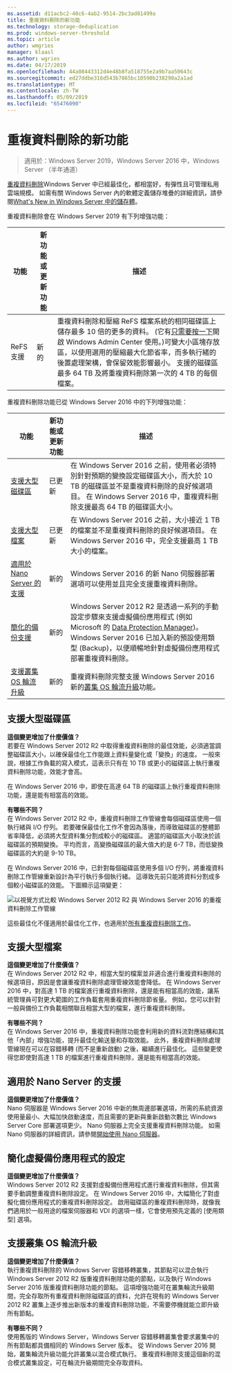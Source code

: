 ```yaml
---
ms.assetid: d11acbc2-40c6-4ab2-9514-2bc3ad81499a
title: 重複資料刪除的新功能
ms.technology: storage-deduplication
ms.prod: windows-server-threshold
ms.topic: article
author: wmgries
manager: klaasl
ms.author: wgries
ms.date: 04/17/2019
ms.openlocfilehash: 44a08443312d4e48b8fa518755e2a9b7aa50643c
ms.sourcegitcommit: ed27ddbe316d543b7865bc10590b238290a2a1ad
ms.translationtype: MT
ms.contentlocale: zh-TW
ms.lasthandoff: 05/09/2019
ms.locfileid: "65476090"
---
```

# <a name="whats-new-in-data-deduplication"></a>重複資料刪除的新功能

> 適用於：Windows Server 2019，Windows Server 2016 中，Windows Server （半年通道）

[重複資料刪除](overview.md)Windows Server 中已經最佳化，都相當好，有彈性且可管理私用雲端規模。 如需有關 Windows Server 內的軟體定義儲存堆疊的詳細資訊，請參閱[What's New in Windows Server 中的儲存體](../whats-new-in-storage.md)。

重複資料刪除會在 Windows Server 2019 有下列增強功能：

| 功能 | 新功能或更新功能 | 描述 |
|---------------|----------------|-------------|
| ReFS 支援  | 新的            | 重複資料刪除和壓縮 ReFS 檔案系統的相同磁碟區上儲存最多 10 倍的更多的資料。 (它有[只需要按一下](https://www.youtube.com/watch?v=PRibTacyKko&feature=youtu.be)開啟 Windows Admin Center 使用。)可變大小區塊存放區，以使用選用的壓縮最大化節省率，而多執行緒的後置處理架構，會保留效能影響最小。 支援的磁碟區最多 64 TB 及將重複資料刪除第一次的 4 TB 的每個檔案。|

重複資料刪除功能已從 Windows Server 2016 中的下列增強功能：

| 功能 | 新功能或更新功能 | 描述 |
|---------------|----------------|-------------|
| [支援大型磁碟區](whats-new.md#large-volume-support) | 已更新 | 在 Windows Server 2016 之前，使用者必須特別針對預期的變換設定磁碟區大小，而大於 10 TB 的磁碟區並不是重複資料刪除的良好候選項目。 在 Windows Server 2016 中，重複資料刪除支援最高 64 TB 的磁碟區大小。 |
| [支援大型檔案](whats-new.md#large-file-support) | 已更新 | 在 Windows Server 2016 之前，大小接近 1 TB 的檔案並不是重複資料刪除的良好候選項目。 在 Windows Server 2016 中，完全支援最高 1 TB 大小的檔案。 |
| [適用於 Nano Server 的支援](whats-new.md#nano-server-support) | 新的 | Windows Server 2016 的新 Nano 伺服器部署選項可以使用並且完全支援重複資料刪除。 |
| [簡化的備份支援](whats-new.md#simple-backup-support) | 新的 | Windows Server 2012 R2 是透過一系列的手動設定步驟來支援虛擬備份應用程式 (例如 Microsoft 的 [Data Protection Manager](https://technet.microsoft.com/library/hh758173.aspx))。 Windows Server 2016 已加入新的預設使用類型 (Backup)，以便順暢地針對虛擬備份應用程式部署重複資料刪除。|
| [支援叢集 OS 輪流升級](whats-new.md#cluster-upgrade-support) | 新的 | 重複資料刪除完整支援 Windows Server 2016 新的[叢集 OS 輪流升級](../..//failover-clustering/cluster-operating-system-rolling-upgrade.md)功能。 |

## <a name="large-volume-support"></a>支援大型磁碟區

**這個變更增加了什麼價值？**  
若要在 Windows Server 2012 R2 中取得重複資料刪除的最佳效能，必須適當調整磁碟區大小，以確保最佳化工作能跟上資料量變化或「變換」的速度。 一般來說，根據工作負載的寫入模式，這表示只有在 10 TB 或更小的磁碟區上執行重複資料刪除功能，效能才會高。

在 Windows Server 2016 中，即使在高達 64 TB 的磁碟區上執行重複資料刪除功能，還是能有相當高的效能。

**有哪些不同？**  
在 Windows Server 2012 R2 中，重複資料刪除工作管線會每個磁碟區使用一個執行緒與 I/O 佇列。 若要確保最佳化工作不會因為落後，而導致磁碟區的整體節省率降低，必須將大型資料集分割成較小的磁碟區。 適當的磁碟區大小取決於該磁碟區的預期變換。 平均而言，高變換磁碟區的最大值大約是 6-7 TB，而低變換磁碟區的大約是 9-10 TB。

在 Windows Server 2016 中，已針對每個磁碟區使用多個 I/O 佇列，將重複資料刪除工作管線重新設計為平行執行多個執行緒。 這導致先前只能將資料分割成多個較小磁碟區的效能。 下圖顯示這項變更：

![以視覺方式比較 Windows Server 2012 R2 與 Windows Server 2016 的重複資料刪除工作管線](media/server-2016-dedup-job-pipeline.png)

這些最佳化不僅適用於最佳化工作，也適用於[所有重複資料刪除工作](understand.md#job-info)。

## <a name="large-file-support"></a>支援大型檔案
**這個變更增加了什麼價值？**  
在 Windows Server 2012 R2 中，相當大型的檔案並非適合進行重複資料刪除的候選項目，原因是會讓重複資料刪除處理管線效能會降低。 在 Windows Server 2016 中，對高達 1 TB 的檔案進行重複資料刪除，還是能有相當高的效能，讓系統管理員可對更大範圍的工作負載套用重複資料刪除節省量。 例如，您可以針對一般與備份工作負載相關聯且相當大型的檔案，進行重複資料刪除。

**有哪些不同？**  
在 Windows Server 2016 中，重複資料刪除功能會利用新的資料流對應結構和其他「內部」增強功能，提升最佳化輸送量和存取效能。 此外，重複資料刪除處理管線現在可以在容錯移轉 (而不是重新啟動) 之後，繼續進行最佳化。 這些變更使得您即使對高達 1 TB 的檔案進行重複資料刪除，還是能有相當高的效能。

## <a name="nano-server-support"></a>適用於 Nano Server 的支援
**這個變更增加了什麼價值？**  
Nano 伺服器是 Windows Server 2016 中新的無周邊部署選項，所需的系統資源使用量最小、大幅加快啟動速度，而且需要的更新與重新啟動次數比 Windows Server Core 部署選項更少。 Nano 伺服器上完全支援重複資料刪除功能。 如需 Nano 伺服器的詳細資訊，請參閱[開始使用 Nano 伺服器](../../get-started/getting-started-with-nano-server.md)。

## <a name="simple-backup-support">簡化虛擬備份應用程式的設定</a>
**這個變更增加了什麼價值？**  
Windows Server 2012 R2 支援對虛擬備份應用程式進行重複資料刪除，但其需要手動調整重複資料刪除設定。 在 Windows Server 2016 中，大幅簡化了對虛擬化備份應用程式的重複資料刪除設定。 啟用磁碟區的重複資料刪除時，就像我們適用於一般用途的檔案伺服器和 VDI 的選項一樣，它會使用預先定義的 [使用類型] 選項。

## <a name="cluster-upgrade-support">支援叢集 OS 輪流升級</a>
**這個變更增加了什麼價值？**  
執行重複資料刪除的 Windows Server 容錯移轉叢集，其節點可以混合執行 Windows Server 2012 R2 版重複資料刪除功能的節點，以及執行 Windows Server 2016 版重複資料刪除功能的節點。 這項增強功能可在叢集輪流升級期間，完全存取所有重複資料刪除磁碟區的資料，允許在現有的 Windows Server 2012 R2 叢集上逐步推出新版本的重複資料刪除功能，不需要停機就能立即升級所有節點。

**有哪些不同？**<br />
使用舊版的 Windows Server，Windows Server 容錯移轉叢集會要求叢集中的所有節點都具備相同的 Windows Server 版本。 從 Windows Server 2016 開始，叢集輪流升級功能允許叢集以混合模式執行。 重複資料刪除支援這個新的混合模式叢集設定，可在輪流升級期間完全存取資料。
